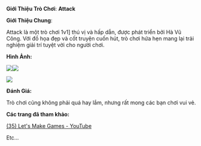 ﻿**Giới Thiệu Trò Chơi**: **Attack**

**Giới Thiệu Chung**:

Attack là một trò chơi 1v1] thú vị và hấp dẫn, được phát triển bởi Hà Vũ Công. Với đồ họa đẹp và cốt truyện cuốn hút, trò chơi hứa hẹn mang lại trải nghiệm giải trí tuyệt vời cho người chơi.

**Hình Ảnh:**

![](Aspose.Words.13af45d3-9b70-45f2-b9ab-683266a80462.001.jpeg)![](Aspose.Words.13af45d3-9b70-45f2-b9ab-683266a80462.002.jpeg)

![](Aspose.Words.13af45d3-9b70-45f2-b9ab-683266a80462.003.jpeg)

**Đánh Giá:**

Trò chơi cũng không phải quá hay lắm, nhưng rất mong các bạn chơi vui vẻ.

**Các trang đã tham khảo:**

[(35) Let's Make Games - YouTube](https://www.youtube.com/@CarlBirch)

Etc…
